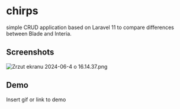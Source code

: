 
# chirps

simple CRUD application based on Laravel 11 to compare differences between Blade and Interia.

## Screenshots

![Zrzut ekranu 2024-06-4 o 16.14.37.png](..%2F..%2F..%2F..%2FDesktop%2Fss%2FZrzut%20ekranu%202024-06-4%20o%2016.14.37.png)

## Demo

Insert gif or link to demo
